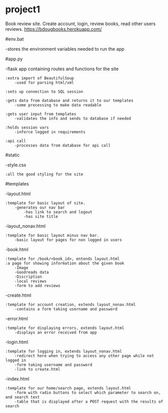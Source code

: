 # project1
 
Book review site. Create account, login, review books, read other users reviews. 
https://bdougbooks.herokuapp.com/ 
 
#env.bat

-stores the environment variables needed to run the app

#app.py

-flask app containing routes and functions for the site

    :extra import of BeautifulSoup
        -used for parsing html/xml
        
    :sets up connection to SQL session
    
    :gets data from database and returns it to our templates
        -some processing to make data readable
        
    :gets user input from templates
        -validates the info and sends to database if needed
        
    :holds session vars
        -inforce logged in requirements
        
    :api call
        -processes data from database for api call


 #static
 
 -style.css
 
    :all the good styling for the site

#templates

-layout.html

    :template for basic layout of site.
        -generates our nav bar
            -has link to search and logout
            -has site title
            
-layout_nonav.html

    :template for basic layout minus nav bar.
        -basic layout for pages for non logged in users
        
-book.html

    :template for /book/<book_id>, entends layout.html
    :a page for showing information about the given book
        -Image
        -Goodreads data
        -Discription
        -local reviews
        -form to add reviews
        
-create.html

    :template for account creation, extends layout_nonav.html
        -contains a form taking username and password
        
-error.html

    :template for displaying errors, extends layout.html
        -displays an error received from app
        
-login.html

    :template for logging in, extends layout_nonav.html
        -redirect here when trying to access any other page while not logged in
        -form taking username and password
        -link to create.html
        
-index.html

    :template for our home/search page, extends layout.html
        -form with radio buttons to select which parameter to search on, and search text
        -table that is displayed after a POST request with the results of search
